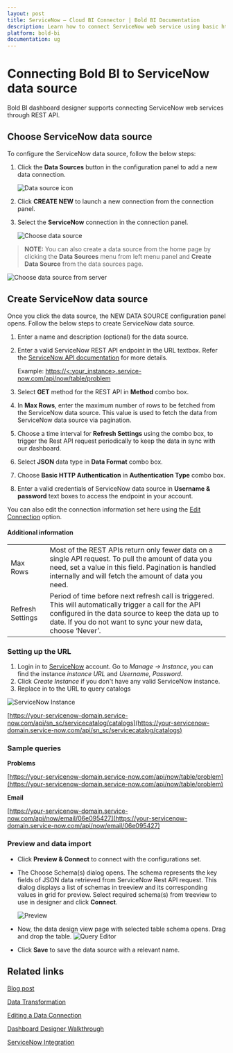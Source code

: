 ```yaml
---
layout: post
title: ServiceNow – Cloud BI Connector | Bold BI Documentation
description: Learn how to connect ServiceNow web service using basic http authentication with Bold BI Cloud and create data source.
platform: bold-bi
documentation: ug
---
```


# Connecting Bold BI to ServiceNow data source
Bold BI dashboard designer supports connecting ServiceNow web services through REST API. 

## Choose ServiceNow data source
To configure the ServiceNow data source, follow the below steps:
1. Click the **Data Sources** button in the configuration panel to add a new data connection.

   ![Data source icon](/static/assets/cloud/working-with-datasource/data-connectors/images/common/DataSourcesIcon.png)

2. Click **CREATE NEW** to launch a new connection from the connection panel.
3. Select the **ServiceNow** connection in the connection panel.

   ![Choose data source](/static/assets/cloud/working-with-datasource/data-connectors/images/servicenow/ChooseDS.png)

> **NOTE:**  You can also create a data source from the home page by clicking the **Data Sources** menu from left menu panel and **Create Data Source** from the data sources page.

   ![Choose data source from server](/static/assets/cloud/working-with-datasource/data-connectors/images/servicenow/ChooseDS_server.png)

## Create ServiceNow data source
Once you click the data source, the NEW DATA SOURCE configuration panel opens. Follow the below steps to create ServiceNow data source.
1. Enter a name and description (optional) for the data source.
2. Enter a valid ServiceNow REST API endpoint in the URL textbox. Refer the [ServiceNow API documentation](https://developer.servicenow.com/app.do#!/rest_api_doc) for more details.

    Example: [https://&lt;:your_instance&gt;.service-now.com/api/now/table/problem](https://%3c:your_instance%3e.service-now.com/api/now/table/problem)

3. Select **GET** method for the REST API in **Method** combo box.
4. In **Max Rows**, enter the maximum number of rows to be fetched from the ServiceNow data source. This value is used to fetch the data from ServiceNow data source via pagination.
5. Choose a time interval for **Refresh Settings** using the combo box, to trigger the Rest API request periodically to keep the data in sync with our dashboard.  
6. Select **JSON** data type in **Data Format** combo box.
7. Choose **Basic HTTP Authentication** in **Authentication Type** combo box.
8. Enter a valid credentials of ServiceNow data source in  **Username & password** text boxes to access the endpoint in your account.

You can also edit the connection information set here using the [Edit Connection](/cloud-bi/working-with-data-source/editing-a-data-connection/) option.

#### Additional information
<table width="600">
<tr>
<td>
Max Rows
</td>
<td>
Most of the REST APIs return only fewer data on a single API request. To pull the amount of data you need, set a value in this field.  
Pagination is handled internally and will fetch the amount of data you need.
</td>
</tr>
<tr>
<td>
Refresh Settings
</td>
<td>
Period of time before next refresh call is triggered. This will automatically trigger a call for the API configured in the data source to keep the data up to date. If you do not want to sync your new data, choose ‘Never’.
</td>
</tr>
</table>

### Setting up the URL

1. Login in to [ServiceNow](https://www.servicenow.com/#) account. Go to *Manage -> Instance*, you can find the instance *instance URL* and *Username, Password*.
2. Click *Create Instance* if you don't have any valid ServiceNow instance.
3. Replace in to the URL to query catalogs

![ServiceNow Instance](/static/assets/cloud/working-with-datasource/data-connectors/images/servicenow/InstanceDS.png)

[https://your-servicenow-domain.service-now.com/api/sn_sc/servicecatalog/catalogs](https://your-servicenow-domain.service-now.com/api/sn_sc/servicecatalog/catalogs)

### Sample queries

**Problems**

[https://your-servicenow-domain.service-now.com/api/now/table/problem](https://your-servicenow-domain.service-now.com/api/now/table/problem)

**Email**

[https://your-servicenow-domain.service-now.com/api/now/email/06e095427](https://your-servicenow-domain.service-now.com/api/now/email/06e095427)


### Preview and data import
* Click **Preview & Connect** to connect with the configurations set.
* The Choose Schema(s) dialog opens. The schema represents the key fields of JSON data retrieved from ServiceNow Rest API request. This dialog displays a list of schemas in treeview and its corresponding values in grid for preview. Select required schema(s) from treeview to use in designer and click **Connect**.

   ![Preview](/static/assets/cloud/working-with-datasource/data-connectors/images/common/Preview.png)

* Now, the data design view page with selected table schema opens. Drag and drop the table.
   ![Query Editor](/static/assets/cloud/working-with-datasource/data-connectors/images/common/QueryEditor.png)

* Click **Save** to save the data source with a relevant name.

## Related links

[Blog post](https://www.boldbi.com/blog/build-a-servicenow-incident-management-monitoring-dashboard-in-a-minute)

[Data Transformation](/cloud-bi/working-with-data-source/transforming-data/joining-table/)

[Editing a Data Connection](/cloud-bi/working-with-data-source/editing-a-data-connection/)   

[Dashboard Designer Walkthrough](/cloud-bi/getting-started/bold-bi-walk-through/)

[ServiceNow Integration](https://www.boldbi.com/integrations/servicenow?utm_source=syncfusion&utm_medium=documentation&utm_campaign=boldbiservicenowintegration)